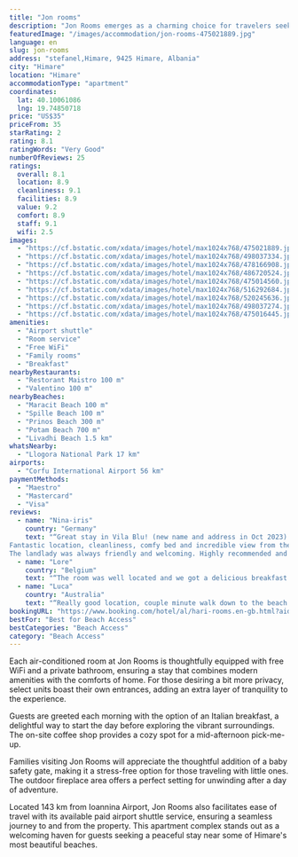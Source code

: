 ```yaml
---
title: "Jon rooms"
description: "Jon Rooms emerges as a charming choice for travelers seeking a blend of comfort and convenience in the heart of Himare."
featuredImage: "/images/accommodation/jon-rooms-475021889.jpg"
language: en
slug: jon-rooms
address: "stefanel,Himare, 9425 Himare, Albania"
city: "Himare"
location: "Himare"
accommodationType: "apartment"
coordinates:
  lat: 40.10061086
  lng: 19.74850718
price: "US$35"
priceFrom: 35
starRating: 2
rating: 8.1
ratingWords: "Very Good"
numberOfReviews: 25
ratings:
  overall: 8.1
  location: 8.9
  cleanliness: 9.1
  facilities: 8.9
  value: 9.2
  comfort: 8.9
  staff: 9.1
  wifi: 2.5
images:
  - "https://cf.bstatic.com/xdata/images/hotel/max1024x768/475021889.jpg?k=6b6276f7e82a663a310f3ef3bcd6128c688b0049ad43969bbf02443151639615&o=&hp=1"
  - "https://cf.bstatic.com/xdata/images/hotel/max1024x768/498037334.jpg?k=1f1315300764a4b8ac89b961cfa904c5f98606d51f644d905f3c9b16abcbc15a&o=&hp=1"
  - "https://cf.bstatic.com/xdata/images/hotel/max1024x768/478166908.jpg?k=16b7370a78b30b7dee25f2079f82ac7f07ea15899e1e68ce33036cefdccef4ba&o=&hp=1"
  - "https://cf.bstatic.com/xdata/images/hotel/max1024x768/486720524.jpg?k=4d6889949744d0a47f649cc52d2506af6953f1af352e59449e2a2b2596c17f9b&o=&hp=1"
  - "https://cf.bstatic.com/xdata/images/hotel/max1024x768/475014560.jpg?k=cf90f01b87970dc384da806192c08735e82a261ff124d33941c6f8aa799b51a7&o=&hp=1"
  - "https://cf.bstatic.com/xdata/images/hotel/max1024x768/516292684.jpg?k=133d6cf744eae52f95813051a92bb9be47931824e0de43c657d6577ad87d1299&o=&hp=1"
  - "https://cf.bstatic.com/xdata/images/hotel/max1024x768/520245636.jpg?k=c4609aa0a191d4000e842bc07959506b4d30e3cb8404397ca9f593e5c04e52ca&o=&hp=1"
  - "https://cf.bstatic.com/xdata/images/hotel/max1024x768/498037274.jpg?k=5769c46a73baa51ba6158cc1f59b8b40eaadf894e5b0c0c4d81ccbcd45abdc40&o=&hp=1"
  - "https://cf.bstatic.com/xdata/images/hotel/max1024x768/475016445.jpg?k=205c6ec56f50d7136c91531c876bcfdcb805b54950a4ec70ee911399734adcd9&o=&hp=1"
amenities:
  - "Airport shuttle"
  - "Room service"
  - "Free WiFi"
  - "Family rooms"
  - "Breakfast"
nearbyRestaurants:
  - "Restorant Maistro 100 m"
  - "Valentino 100 m"
nearbyBeaches:
  - "Maracit Beach 100 m"
  - "Spille Beach 100 m"
  - "Prinos Beach 300 m"
  - "Potam Beach 700 m"
  - "Livadhi Beach 1.5 km"
whatsNearby:
  - "Llogora National Park 17 km"
airports:
  - "Corfu International Airport 56 km"
paymentMethods:
  - "Maestro"
  - "Mastercard"
  - "Visa"
reviews:
  - name: "Nina-iris"
    country: "Germany"
    text: "“Great stay in Vila Blu! (new name and address in Oct 2023)
Fantastic location, cleanliness, comfy bed and incredible view from the room and adjacent balcony.
The landlady was always friendly and welcoming. Highly recommended and I will be back...”"
  - name: "Lore"
    country: "Belgium"
    text: "“The room was well located and we got a delicious breakfast in the morning.”"
  - name: "Luca"
    country: "Australia"
    text: "“Really good location, couple minute walk down to the beach. Close to restaurants and the main strip. I stayed in a room with a balcony with an amazing view, bathroom was big and clean, bed comfortable!”"
bookingURL: "https://www.booking.com/hotel/al/hari-rooms.en-gb.html?aid=8035640"
bestFor: "Best for Beach Access"
bestCategories: "Beach Access"
category: "Beach Access"
---
```


Each air-conditioned room at Jon Rooms is thoughtfully equipped with free WiFi and a private bathroom, ensuring a stay that combines modern amenities with the comforts of home. For those desiring a bit more privacy, select units boast their own entrances, adding an extra layer of tranquility to the experience.

Guests are greeted each morning with the option of an Italian breakfast, a delightful way to start the day before exploring the vibrant surroundings. The on-site coffee shop provides a cozy spot for a mid-afternoon pick-me-up.

Families visiting Jon Rooms will appreciate the thoughtful addition of a baby safety gate, making it a stress-free option for those traveling with little ones. The outdoor fireplace area offers a perfect setting for unwinding after a day of adventure.

Located 143 km from Ioannina Airport, Jon Rooms also facilitates ease of travel with its available paid airport shuttle service, ensuring a seamless journey to and from the property. This apartment complex stands out as a welcoming haven for guests seeking a peaceful stay near some of Himare's most beautiful beaches.